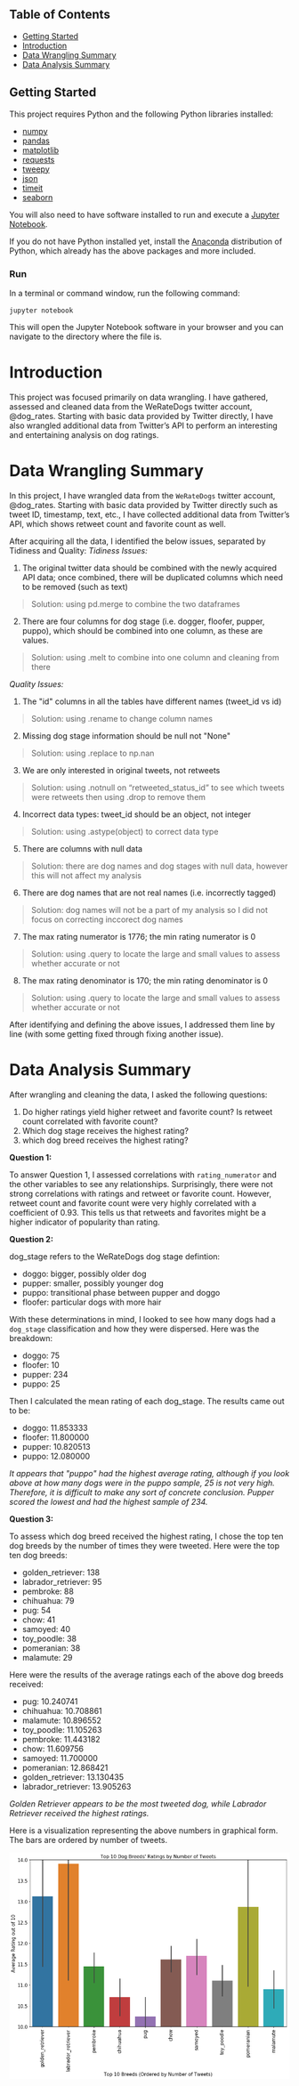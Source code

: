 ## Table of Contents
- [Getting Started](#getting-started)
- [Introduction](#intro)
- [Data Wrangling Summary](#wrangle)
- [Data Analysis Summary](#analysis)


<a id='getting-started'></a>
## Getting Started

This project requires Python and the following Python libraries installed:

- [numpy](http://www.numpy.org/)
- [pandas](http://pandas.pydata.org/)
- [matplotlib](http://matplotlib.org/)
- [requests](http://docs.python-requests.org/en/master/)
- [tweepy](http://www.tweepy.org/)
- [json](https://docs.python.org/2/library/json.html)
- [timeit](https://docs.python.org/2/library/timeit.html)
- [seaborn](https://seaborn.pydata.org/)


You will also need to have software installed to run and execute a [Jupyter Notebook](https://jupyter.org/).

If you do not have Python installed yet, install the [Anaconda](https://www.anaconda.com/download/#macos) distribution of Python, which already has the above packages and more included.

### Run
In a terminal or command window, run the following command:

    jupyter notebook
    
This will open the Jupyter Notebook software in your browser and you can navigate to the directory where the file is.

<a id='intro'></a>
# Introduction

This project was focused primarily on data wrangling. I have gathered, assessed and cleaned data from the WeRateDogs twitter account, @dog_rates. Starting with basic data provided by Twitter directly, I have also wrangled additional data from Twitter’s API to perform an interesting and entertaining analysis on dog ratings.

<a id='wrangle'></a>
# Data Wrangling Summary

In this project, I have wrangled data from the `WeRateDogs` twitter account, @dog_rates. Starting with basic data provided by Twitter directly such as tweet ID, timestamp, text, etc., I have collected additional data from Twitter’s API, which shows retweet count and favorite count as well. 

After acquiring all the data, I identified the below issues, separated by Tidiness and Quality:
*Tidiness Issues:*
1.	The original twitter data should be combined with the newly acquired API data; once combined, there will be duplicated columns which need to be removed (such as text) 
>Solution: using pd.merge to combine the two dataframes
2.	There are four columns for dog stage (i.e. dogger, floofer, pupper, puppo), which should be combined into one column, as these are values.
>Solution: using .melt to combine into one column and cleaning from there

*Quality Issues:*
1.	The "id" columns in all the tables have different names (tweet_id vs id)
>Solution: using .rename to change column names
2.	Missing dog stage information should be null not "None"
>Solution: using .replace to np.nan
3.	We are only interested in original tweets, not retweets  
>Solution: using .notnull on “retweeted_status_id” to see which tweets were retweets then using .drop to remove them
4.	Incorrect data types: tweet_id should be an object, not integer
>Solution: using .astype(object) to correct data type
5.	There are columns with null data 
>Solution: there are dog names and dog stages with null data, however this will not affect my analysis
6.	There are dog names that are not real names (i.e. incorrectly tagged)
>Solution: dog names will not be a part of my analysis so I did not focus on correcting inccorect dog names
7.	The max rating numerator is 1776; the min rating numerator is 0
>Solution: using .query to locate the large and small values to assess whether accurate or not
8.	The max rating denominator is 170; the min rating denominator is 0
>Solution: using .query to locate the large and small values to assess whether accurate or not

After identifying and defining the above issues, I addressed them line by line (with some getting fixed through fixing another issue). 

<a id='analysis'></a>
# Data Analysis Summary

After wrangling and cleaning the data, I asked the following questions:

1. Do higher ratings yield higher retweet and favorite count? Is retweet count correlated with favorite count?
2. Which dog stage receives the highest rating?
3. which dog breed receives the highest rating?

**Question 1:** 

To answer Question 1, I assessed correlations with `rating_numerator` and the other variables to see any relationships. Surprisingly, there were not strong correlations with ratings and retweet or favorite count. However, retweet count and favorite count were very highly correlated with a coefficient of 0.93. This tells us that retweets and favorites might be a higher indicator of popularity than rating.

**Question 2:** 

dog_stage refers to the WeRateDogs dog stage defintion: 
- doggo: bigger, possibly older dog
- pupper: smaller, possibly younger dog
- puppo: transitional phase between pupper and doggo
- floofer: particular dogs with more hair

With these determinations in mind, I looked to see how many dogs had a `dog_stage` classification and how they were dispersed. Here was the breakdown:
- doggo:       75
- floofer:     10
- pupper:     234
- puppo:       25

Then I calculated the mean rating of each dog_stage. The results came out to be:
- doggo:      11.853333
- floofer:    11.800000
- pupper:     10.820513
- puppo:      12.080000

*It appears that "puppo" had the highest average rating, although if you look above at how many dogs were in the puppo sample, 25 is not very high. Therefore, it is difficult to make any sort of concrete conclusion. Pupper scored the lowest and had the highest sample of 234.*

**Question 3:**

To assess which dog breed received the highest rating, I chose the top ten dog breeds by the number of times they were tweeted. Here were the top ten dog breeds:

- golden_retriever:      138
- labrador_retriever:     95
- pembroke:               88
- chihuahua:              79
- pug:                    54
- chow:                   41
- samoyed:                40
- toy_poodle:             38
- pomeranian:             38
- malamute:               29

Here were the results of the average ratings each of the above dog breeds received:

- pug:                   10.240741
- chihuahua:             10.708861
- malamute:              10.896552
- toy_poodle:            11.105263
- pembroke:              11.443182
- chow:                  11.609756
- samoyed:               11.700000
- pomeranian:            12.868421
- golden_retriever:      13.130435
- labrador_retriever:    13.905263

*Golden Retriever appears to be the most tweeted dog, while Labrador Retriever received the highest ratings.*

Here is a visualization representing the above numbers in graphical form. The bars are ordered by number of tweets.

![Top 10 Breeds](/Top10Breeds.png)
